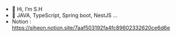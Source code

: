 - 👋 Hi, I’m S.H
- 🌱 JAVA, TypeScript, Spring boot, NestJS ...
- Notion : https://siheon.notion.site/7aaf503192fa4fc89602332620ce6d6e
<!---
Korimse/Korimse is a ✨ special ✨ repository because its `README.md` (this file) appears on your GitHub profile.
You can click the Preview link to take a look at your changes.
--->
